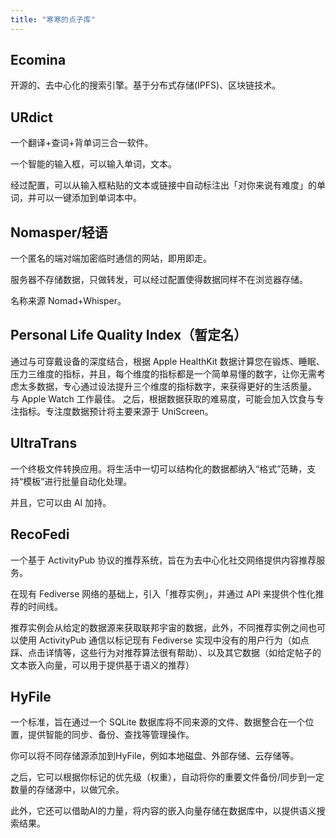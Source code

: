 ```yaml
---
title: "寒寒的点子库"
---
```


## Ecomina

开源的、去中心化的搜索引擎。基于分布式存储(IPFS)、区块链技术。

## URdict

一个翻译+查词+背单词三合一软件。

一个智能的输入框，可以输入单词，文本。

经过配置，可以从输入框粘贴的文本或链接中自动标注出「对你来说有难度」的单词，并可以一键添加到单词本中。

## Nomasper/轻语

一个匿名的端对端加密临时通信的网站，即用即走。

服务器不存储数据，只做转发，可以经过配置使得数据同样不在浏览器存储。

名称来源 Nomad+Whisper。

## Personal Life Quality Index（暂定名）

通过与可穿戴设备的深度结合，根据 Apple HealthKit 数据计算您在锻炼、睡眠、压力三维度的指标，并且，每个维度的指标都是一个简单易懂的数字，让你无需考虑太多数据，专心通过设法提升三个维度的指标数字，来获得更好的生活质量。
与 Apple Watch 工作最佳。
之后，根据数据获取的难易度，可能会加入饮食与专注指标。专注度数据预计将主要来源于 UniScreen。

## UltraTrans

一个终极文件转换应用。将生活中一切可以结构化的数据都纳入“格式”范畴，支持“模板”进行批量自动化处理。

并且，它可以由 AI 加持。

## RecoFedi

一个基于 ActivityPub 协议的推荐系统，旨在为去中心化社交网络提供内容推荐服务。

在现有 Fediverse 网络的基础上，引入「推荐实例」，并通过 API 来提供个性化推荐的时间线。

推荐实例会从给定的数据源来获取联邦宇宙的数据，此外，不同推荐实例之间也可以使用 ActivityPub 通信以标记现有 Fediverse 实现中没有的用户行为（如点踩、点击详情等，这些行为对推荐算法很有帮助）、以及其它数据（如给定帖子的文本嵌入向量，可以用于提供基于语义的推荐）

## HyFile

一个标准，旨在通过一个 SQLite 数据库将不同来源的文件、数据整合在一个位置，提供智能的同步、备份、查找等管理操作。

你可以将不同存储源添加到HyFile，例如本地磁盘、外部存储、云存储等。

之后，它可以根据你标记的优先级（权重），自动将你的重要文件备份/同步到一定数量的存储源中，以做冗余。

此外，它还可以借助AI的力量，将内容的嵌入向量存储在数据库中，以提供语义搜索结果。
